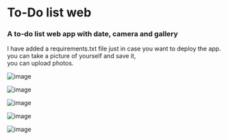 # To-Do list web 
### A to-do list web app with date, camera and gallery
I have added a requirements.txt file just in case you want to deploy the app.  
you can take a picture of yourself and save it,  
you can upload photos.

![image](https://github.com/sefi0609/Python-Apps/assets/81361291/8879495a-f18e-42fa-a6f5-beac61438883)

![image](https://github.com/sefi0609/Python-Apps/assets/81361291/f372682f-180f-4396-9c52-db5c83a975db)

![image](https://github.com/sefi0609/Python-Apps/assets/81361291/bbb45689-00c2-45d0-b161-78a4ca51fef8)

![image](https://github.com/sefi0609/Python-Apps/assets/81361291/0031f17a-838e-45ec-8f8b-70a4c221632c)

![image](https://github.com/sefi0609/Python-Apps/assets/81361291/1bad3c8f-12ee-49a9-875b-60581c47e274)
